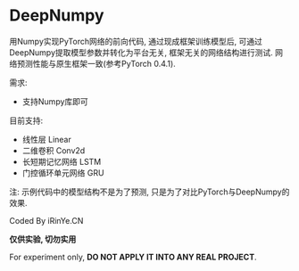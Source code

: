 # DeepNumpy
用Numpy实现PyTorch网络的前向代码, 通过现成框架训练模型后, 可通过DeepNumpy提取模型参数并转化为平台无关, 框架无关的网络结构进行测试. 网络预测性能与原生框架一致(参考PyTorch 0.4.1).

需求:
* 支持Numpy库即可

目前支持:

* 线性层 Linear
* 二维卷积 Conv2d
* 长短期记忆网络 LSTM
* 门控循环单元网络 GRU

注: 示例代码中的模型结构不是为了预测, 只是为了对比PyTorch与DeepNumpy的效果.

Coded By iRinYe.CN

**仅供实验, 切勿实用**

For experiment only, **DO NOT APPLY IT INTO ANY REAL PROJECT**.